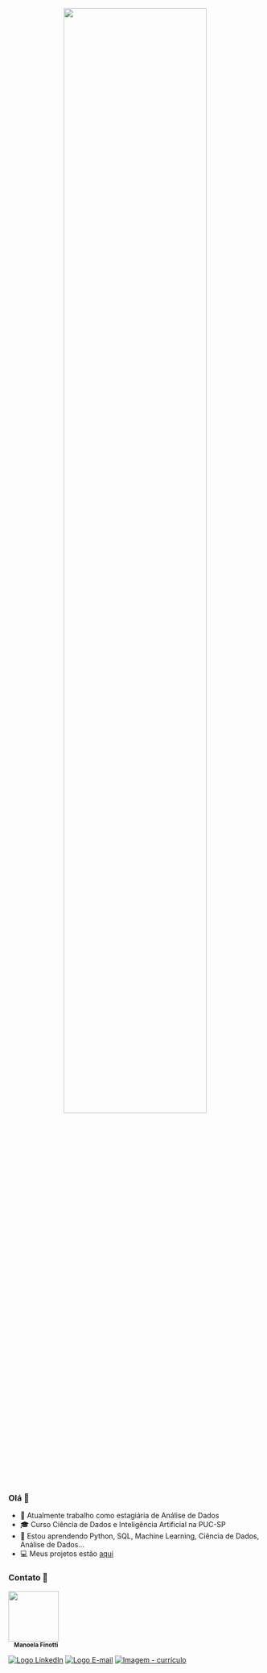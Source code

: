 <p align="center">
  <img src="https://i.imgur.com/RwBSJB1.png" height="75%">
</p>

### Olá 👋

- :telescope: Atualmente trabalho como estagiária de Análise de Dados
- :mortar_board: Curso Ciência de Dados e Inteligência Artificial na PUC-SP
- :seedling: Estou aprendendo Python, SQL, Machine Learning, Ciência de Dados, Análise de Dados...
- :computer: Meus projetos estão [aqui](https://github.com/maafinotti?tab=repositories)

### Contato :speech_balloon:
<p>
  <img src='https://i.ibb.co/R9HC4fh/84-C6-D5-F0-BFE7-4-BA3-907-A-A20072498060.png' width="100px;" alt=""/>
  <br/>
  <sub><b>&nbsp &nbsp Manoela Finotti</b></sub>
</p>

<a href="https://www.linkedin.com/in/manoelafinotti/"><img src="https://i.ibb.co/km3vrJk/Group-1-2.png" alt = "Logo LinkedIn"></a>
<a href="mailto:manoelaffinotti@gmail.com"><img src="https://i.ibb.co/sqp4Znc/Group-1-3.png" alt = "Logo E-mail"></a>
<a href="https://i.ibb.co/HNtjt8f/Manoela-Ferreira-Finotti.png"><img src="https://i.ibb.co/HG02yZj/Group-2-1.png" alt = "Imagem - currículo"></a>

